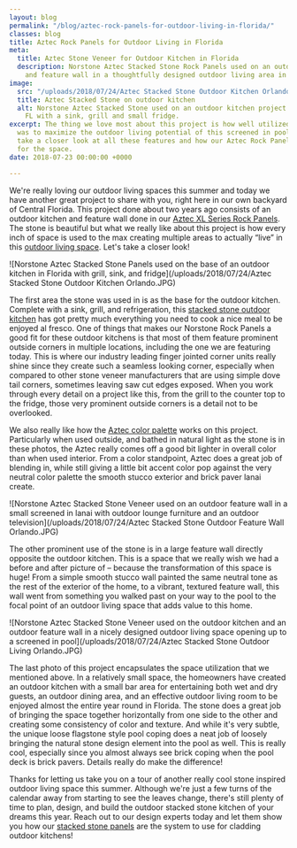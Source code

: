 ```yaml
---
layout: blog
permalink: "/blog/aztec-rock-panels-for-outdoor-living-in-florida/"
classes: blog
title: Aztec Rock Panels for Outdoor Living in Florida
meta:
  title: Aztec Stone Veneer for Outdoor Kitchen in Florida
  description: Norstone Aztec Stacked Stone Rock Panels used on an outdoor kitchen
    and feature wall in a thoughtfully designed outdoor living area in Orlando, FL.
image:
  src: "/uploads/2018/07/24/Aztec Stacked Stone Outdoor Kitchen Orlando.JPG"
  title: Aztec Stacked Stone on outdoor kitchen
  alt: Norstone Aztec Stacked Stone used on an outdoor kitchen project in Orlando,
    FL with a sink, grill and small fridge.
excerpt: The thing we love most about this project is how well utilized the space
  was to maximize the outdoor living potential of this screened in pool lanai.  Let's
  take a closer look at all these features and how our Aztec Rock Panels set the tone
  for the space.
date: 2018-07-23 00:00:00 +0000

---
```

We're really loving our outdoor living spaces this summer and today we have another great project to share with you, right here in our own backyard of Central Florida.  This project done about two years ago consists of an outdoor kitchen and feature wall done in our [Aztec XL Series Rock Panels](https://www.norstoneusa.com/products/thin-stone-veneer-panels/aztec/).  The stone is beautiful but what we really like about this project is how every inch of space is used to the max creating multiple areas to actually “live” in this [outdoor living space](https://www.norstoneusa.com/blog/stacked-stone-for-outdoor-living/).  Let's take a closer look!

![Norstone Aztec Stacked Stone Panels used on the base of an outdoor kitchen in Florida with grill, sink, and fridge](/uploads/2018/07/24/Aztec Stacked Stone Outdoor Kitchen Orlando.JPG)

The first area the stone was used in is as the base for the outdoor kitchen.  Complete with a sink, grill, and refrigeration, this [stacked stone outdoor kitchen](https://www.norstoneusa.com/blog/stacked-stone-outdoor-kitchen/) has got pretty much everything you need to cook a nice meal to be enjoyed al fresco.  One of things that makes our Norstone Rock Panels a good fit for these outdoor kitchens is that most of them feature prominent outside corners in multiple locations, including the one we are featuring today.  This is where our industry leading finger jointed corner units really shine since they create such a seamless looking corner, especially when compared to other stone veneer manufacturers that are using simple dove tail corners, sometimes leaving saw cut edges exposed.  When you work through every detail on a project like this, from the grill to the counter top to the fridge, those very prominent outside corners is a detail not to be overlooked.

We also really like how the [Aztec color palette](https://www.norstoneusa.com/gallery/xlx-rock-panels/aztec/) works on this project.  Particularly when used outside, and bathed in natural light as the stone is in these photos, the Aztec really comes off a good bit lighter in overall color than when used interior.  From a color standpoint, Aztec does a great job of blending in, while still giving a little bit accent color pop against the very neutral color palette the smooth stucco exterior and brick paver lanai create.

![Norstone Aztec Stacked Stone Veneer used on an outdoor feature wall in a small screened in lanai with outdoor lounge furniture and an outdoor television](/uploads/2018/07/24/Aztec Stacked Stone Outdoor Feature Wall Orlando.JPG)

The other prominent use of the stone is in a large feature wall directly opposite the outdoor kitchen. This is a space that we really wish we had a before and after picture of – because the transformation of this space is huge!  From a simple smooth stucco wall painted the same neutral tone as the rest of the exterior of the home, to a vibrant, textured feature wall, this wall went from something you walked past on your way to the pool to the focal point of an outdoor living space that adds value to this home.

![Norstone Aztec Stacked Stone Veneer used on the outdoor kitchen and an outdoor feature wall in a nicely designed outdoor living space opening up to a screened in pool](/uploads/2018/07/24/Aztec Stacked Stone Outdoor Living Orlando.JPG)

The last photo of this project encapsulates the space utilization that we mentioned above.  In a relatively small space, the homeowners have created an outdoor kitchen with a small bar area for entertaining both wet and dry guests, an outdoor dining area, and an effective outdoor living room to be enjoyed almost the entire year round in Florida.  The stone does a great job of bringing the space together horizontally from one side to the other and creating some consistency of color and texture.  And while it's very subtle, the unique loose flagstone style pool coping does a neat job of loosely bringing the natural stone design element into the pool as well.  This is really cool, especially since you almost always see brick coping when the pool deck is brick pavers.  Details really do make the difference!

Thanks for letting us take you on a tour of another really cool stone inspired outdoor living space this summer.  Although we're just a few turns of the calendar away from starting to see the leaves change, there's still plenty of time to plan, design, and build the outdoor stacked stone kitchen of your dreams this year.  Reach out to our design experts today and let them show you how our [stacked stone panels](https://www.norstoneusa.com/products/) are the system to use for cladding outdoor kitchens!
